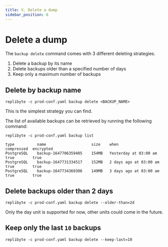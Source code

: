 ```yaml
---
title: V. Delete a dump
sidebar_position: 6
---
```


# Delete a dump

The `backup delete` command comes with 3 different deleting strategies.

1. Delete a backup by its name
2. Delete backups older than a specified number of days
3. Keep only a maximum number of backups

## Delete by backup name

```shell
replibyte -c prod-conf.yaml backup delete <BACKUP_NAME>
```

This is the simplest strategy you can find.

The list of available backups can be retrieved by running the following command:

```shell
replibyte -c prod-conf.yaml backup list

type          name                    size    when                    compressed  encrypted
PostgreSQL    backup-1647706359405    154MB   Yesterday at 03:00 am   true        true
PostgreSQL    backup-1647731334517    152MB   2 days ago at 03:00 am  true        true
PostgreSQL    backup-1647734369306    149MB   3 days ago at 03:00 am  true        true
```

## Delete backups older than 2 days

```shell
replibyte -c prod-conf.yaml backup delete --older-than=2d
```

Only the day unit is supported for now, other units could come in the future.

## Keep only the last `10` backups

```shell
replibyte -c prod-conf.yaml backup delete --keep-last=10
```
